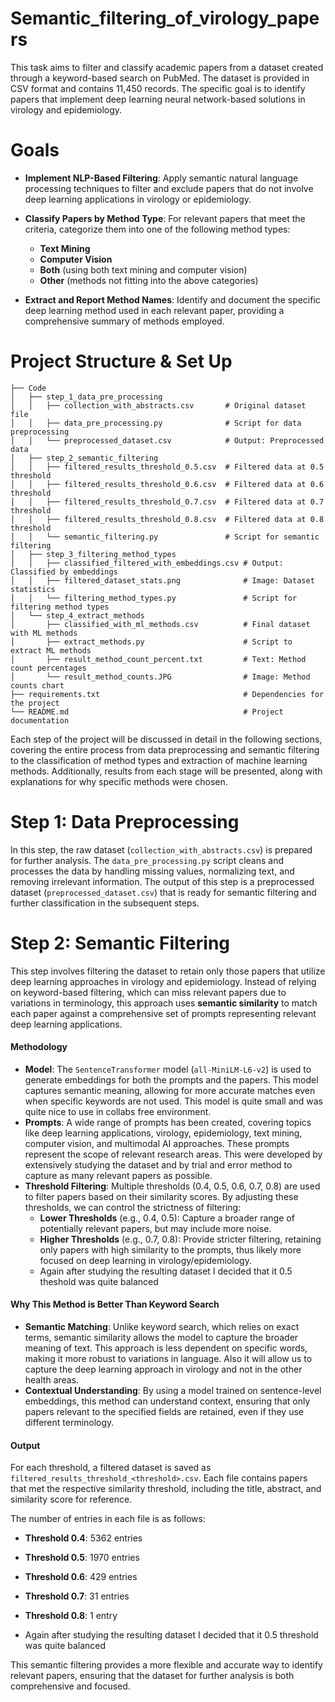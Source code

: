 # Semantic_filtering_of_virology_papers
This task aims to filter and classify academic papers from a dataset created through a keyword-based search on PubMed. The dataset is provided in CSV format and contains 11,450 records. The specific goal is to identify papers that implement deep learning neural network-based solutions in virology and epidemiology.
# Goals 
- **Implement NLP-Based Filtering**: Apply semantic natural language processing techniques to filter and exclude papers that do not involve deep learning applications in virology or epidemiology.
  
- **Classify Papers by Method Type**: For relevant papers that meet the criteria, categorize them into one of the following method types:
  - **Text Mining**
  - **Computer Vision**
  - **Both** (using both text mining and computer vision)
  - **Other** (methods not fitting into the above categories)

- **Extract and Report Method Names**: Identify and document the specific deep learning method used in each relevant paper, providing a comprehensive summary of methods employed.

# Project Structure & Set Up
```
├── Code
│   ├── step_1_data_pre_processing
│   │   ├── collection_with_abstracts.csv       # Original dataset file
│   │   ├── data_pre_processing.py              # Script for data preprocessing
│   │   └── preprocessed_dataset.csv            # Output: Preprocessed data
│   ├── step_2_semantic_filtering
│   │   ├── filtered_results_threshold_0.5.csv  # Filtered data at 0.5 threshold
│   │   ├── filtered_results_threshold_0.6.csv  # Filtered data at 0.6 threshold
│   │   ├── filtered_results_threshold_0.7.csv  # Filtered data at 0.7 threshold
│   │   ├── filtered_results_threshold_0.8.csv  # Filtered data at 0.8 threshold
│   │   └── semantic_filtering.py               # Script for semantic filtering
│   ├── step_3_filtering_method_types
│   │   ├── classified_filtered_with_embeddings.csv # Output: Classified by embeddings
│   │   ├── filtered_dataset_stats.png              # Image: Dataset statistics
│   │   └── filtering_method_types.py               # Script for filtering method types
│   └── step_4_extract_methods
│       ├── classified_with_ml_methods.csv          # Final dataset with ML methods
│       ├── extract_methods.py                      # Script to extract ML methods
│       ├── result_method_count_percent.txt         # Text: Method count percentages
│       └── result_method_counts.JPG                # Image: Method counts chart
├── requirements.txt                                # Dependencies for the project
└── README.md                                       # Project documentation

```
Each step of the project will be discussed in detail in the following sections, covering the entire process from data preprocessing and semantic filtering to the classification of method types and extraction of machine learning methods. Additionally, results from each stage will be presented, along with explanations for why specific methods were chosen.

# Step 1: Data Preprocessing

In this step, the raw dataset (`collection_with_abstracts.csv`) is prepared for further analysis. The `data_pre_processing.py` script cleans and processes the data by handling missing values, normalizing text, and removing irrelevant information. The output of this step is a preprocessed dataset (`preprocessed_dataset.csv`) that is ready for semantic filtering and further classification in the subsequent steps.

# Step 2: Semantic Filtering

This step involves filtering the dataset to retain only those papers that utilize deep learning approaches in virology and epidemiology. Instead of relying on keyword-based filtering, which can miss relevant papers due to variations in terminology, this approach uses **semantic similarity** to match each paper against a comprehensive set of prompts representing relevant deep learning applications.

#### Methodology
- **Model**: The `SentenceTransformer` model (`all-MiniLM-L6-v2`) is used to generate embeddings for both the prompts and the papers. This model captures semantic meaning, allowing for more accurate matches even when specific keywords are not used. This model is quite small and was quite nice to use in collabs free environment.
- **Prompts**: A wide range of prompts has been created, covering topics like deep learning applications, virology, epidemiology, text mining, computer vision, and multimodal AI approaches. These prompts represent the scope of relevant research areas. This were developed by extensively studying the dataset and by trial and error method to capture as many relevant papers as possible.
- **Threshold Filtering**: Multiple thresholds (0.4, 0.5, 0.6, 0.7, 0.8) are used to filter papers based on their similarity scores. By adjusting these thresholds, we can control the strictness of filtering:
  - **Lower Thresholds** (e.g., 0.4, 0.5): Capture a broader range of potentially relevant papers, but may include more noise.
  - **Higher Thresholds** (e.g., 0.7, 0.8): Provide stricter filtering, retaining only papers with high similarity to the prompts, thus likely more focused on deep learning in virology/epidemiology.
  - Again after studying the resulting dataset I decided that it 0.5 theshold was quite balanced 
#### Why This Method is Better Than Keyword Search
- **Semantic Matching**: Unlike keyword search, which relies on exact terms, semantic similarity allows the model to capture the broader meaning of text. This approach is less dependent on specific words, making it more robust to variations in language. Also it will allow us to capture the deep learning approach in virology and not in the other health areas.
- **Contextual Understanding**: By using a model trained on sentence-level embeddings, this method can understand context, ensuring that only papers relevant to the specified fields are retained, even if they use different terminology.

#### Output
For each threshold, a filtered dataset is saved as `filtered_results_threshold_<threshold>.csv`. Each file contains papers that met the respective similarity threshold, including the title, abstract, and similarity score for reference.

The number of entries in each file is as follows:
- **Threshold 0.4**: 5362 entries
- **Threshold 0.5**: 1970 entries
- **Threshold 0.6**: 429 entries
- **Threshold 0.7**: 31 entries
- **Threshold 0.8**: 1 entry
  
- Again after studying the resulting dataset I decided that it 0.5 threshold was quite balanced 

This semantic filtering provides a more flexible and accurate way to identify relevant papers, ensuring that the dataset for further analysis is both comprehensive and focused.
































